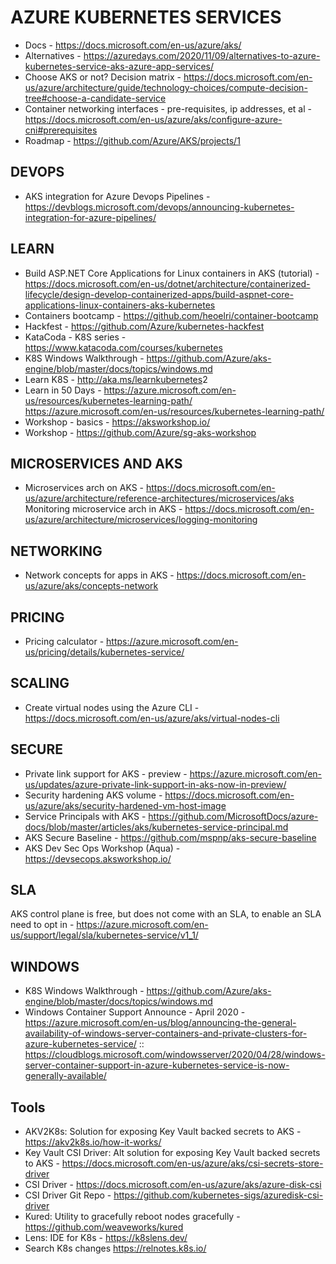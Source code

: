 # AZURE KUBERNETES SERVICES

* Docs - <https://docs.microsoft.com/en-us/azure/aks/>
* Alternatives - <https://azuredays.com/2020/11/09/alternatives-to-azure-kubernetes-service-aks-azure-app-services/>
* Choose AKS or not?  Decision matrix - <https://docs.microsoft.com/en-us/azure/architecture/guide/technology-choices/compute-decision-tree#choose-a-candidate-service>
* Container networking interfaces - pre-requisites, ip addresses, et al - <https://docs.microsoft.com/en-us/azure/aks/configure-azure-cni#prerequisites>
* Roadmap - <https://github.com/Azure/AKS/projects/1>

## DEVOPS

* AKS integration for Azure Devops Pipelines - <https://devblogs.microsoft.com/devops/announcing-kubernetes-integration-for-azure-pipelines/>

## LEARN

* Build ASP.NET Core Applications for Linux containers in AKS (tutorial) - <https://docs.microsoft.com/en-us/dotnet/architecture/containerized-lifecycle/design-develop-containerized-apps/build-aspnet-core-applications-linux-containers-aks-kubernetes>
* Containers bootcamp - <https://github.com/heoelri/container-bootcamp>
* Hackfest - <https://github.com/Azure/kubernetes-hackfest>
* KataCoda - K8S series - <https://www.katacoda.com/courses/kubernetes>
* K8S Windows Walkthrough - <https://github.com/Azure/aks-engine/blob/master/docs/topics/windows.md>
* Learn K8S - <http://aka.ms/learnkubernetes>2
* Learn in 50 Days - <https://azure.microsoft.com/en-us/resources/kubernetes-learning-path/>
<https://azure.microsoft.com/en-us/resources/kubernetes-learning-path/>
* Workshop - basics - <https://aksworkshop.io/>
* Workshop - <https://github.com/Azure/sg-aks-workshop>

## MICROSERVICES AND AKS

* Microservices arch on AKS - <https://docs.microsoft.com/en-us/azure/architecture/reference-architectures/microservices/aks>
Monitoring microservice arch in AKS - <https://docs.microsoft.com/en-us/azure/architecture/microservices/logging-monitoring>

## NETWORKING

* Network concepts for apps in AKS - <https://docs.microsoft.com/en-us/azure/aks/concepts-network>

## PRICING

* Pricing calculator - <https://azure.microsoft.com/en-us/pricing/details/kubernetes-service/>

## SCALING

* Create virtual nodes using the Azure CLI - <https://docs.microsoft.com/en-us/azure/aks/virtual-nodes-cli>

## SECURE

* Private link support for AKS - preview - <https://azure.microsoft.com/en-us/updates/azure-private-link-support-in-aks-now-in-preview/>
* Security hardening AKS volume - <https://docs.microsoft.com/en-us/azure/aks/security-hardened-vm-host-image>
* Service Principals with AKS - <https://github.com/MicrosoftDocs/azure-docs/blob/master/articles/aks/kubernetes-service-principal.md>
* AKS Secure Baseline - <https://github.com/mspnp/aks-secure-baseline>
* AKS Dev Sec Ops Workshop (Aqua) - <https://devsecops.aksworkshop.io/>

## SLA

AKS control plane is free, but does not come with an SLA, to enable an SLA need to opt in -  <https://azure.microsoft.com/en-us/support/legal/sla/kubernetes-service/v1_1/>

## WINDOWS

* K8S Windows Walkthrough - <https://github.com/Azure/aks-engine/blob/master/docs/topics/windows.md>
* Windows Container Support Announce - April 2020 - <https://azure.microsoft.com/en-us/blog/announcing-the-general-availability-of-windows-server-containers-and-private-clusters-for-azure-kubernetes-service/> :: <https://cloudblogs.microsoft.com/windowsserver/2020/04/28/windows-server-container-support-in-azure-kubernetes-service-is-now-generally-available/>

## Tools

* AKV2K8s: Solution for exposing Key Vault backed secrets to AKS - <https://akv2k8s.io/how-it-works/>
* Key Vault CSI Driver: Alt solution for exposing Key Vault backed secrets to AKS - <https://docs.microsoft.com/en-us/azure/aks/csi-secrets-store-driver>
* CSI Driver - <https://docs.microsoft.com/en-us/azure/aks/azure-disk-csi>
* CSI Driver Git Repo - <https://github.com/kubernetes-sigs/azuredisk-csi-driver>
* Kured: Utility to gracefully reboot nodes gracefully - <https://github.com/weaveworks/kured>
* Lens: IDE for K8s - <https://k8slens.dev/>
* Search K8s changes <https://relnotes.k8s.io/>
